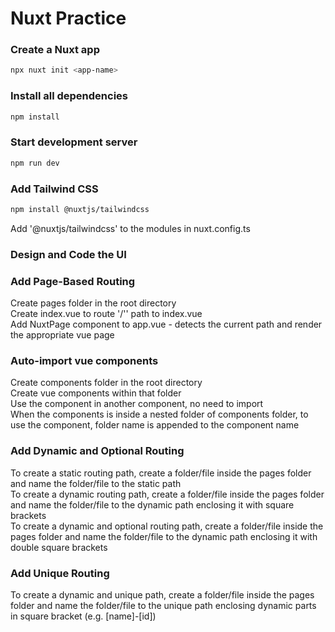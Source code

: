 # Nuxt Practice

### Create a Nuxt app

```bash
npx nuxt init <app-name>
```

### Install all dependencies
```bash
npm install
```

### Start development server
```bash
npm run dev
```

### Add Tailwind CSS
```bash
npm install @nuxtjs/tailwindcss
```
Add '@nuxtjs/tailwindcss' to the modules in nuxt.config.ts

### Design and Code the UI

### Add Page-Based Routing
Create pages folder in the root directory  
Create index.vue to route '/'' path to index.vue  
Add NuxtPage component to app.vue - detects the current path and render the appropriate vue page  

### Auto-import vue components
Create components folder in the root directory  
Create vue components within that folder  
Use the component in another component, no need to import  
When the components is inside a nested folder of components folder, to use the component, folder name is appended to the component name  

### Add Dynamic and Optional Routing
To create a static routing path, create a folder/file inside the pages folder and name the folder/file to the static path  
To create a dynamic routing path, create a folder/file inside the pages folder and name the folder/file to the dynamic path enclosing it with square brackets  
To create a dynamic and optional routing path, create a folder/file inside the pages folder and name the folder/file to the dynamic path enclosing it with double square brackets  

### Add Unique Routing
To create a dynamic and unique path, create a folder/file inside the pages folder and name the folder/file to the unique path enclosing dynamic parts in square bracket (e.g. [name]-[id])